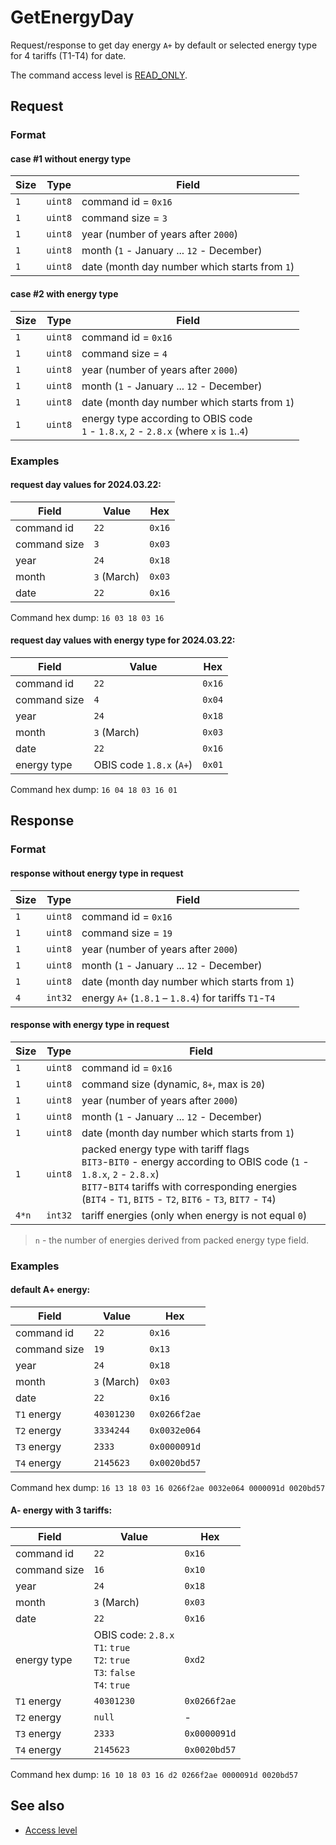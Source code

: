 # GetEnergyDay

Request/response to get day energy `A+` by default or selected energy type for 4 tariffs (T1-T4) for date.

The command access level is [READ_ONLY](../basics.md#command-access-level).


## Request

### Format

#### case #1 without energy type

| Size | Type    | Field                                         |
| ---- | ------- | --------------------------------------------- |
| `1`  | `uint8` | command id = `0x16`                           |
| `1`  | `uint8` | command size = `3`                            |
| `1`  | `uint8` | year (number of years after `2000`)           |
| `1`  | `uint8` | month (`1` - January ... `12` - December)     |
| `1`  | `uint8` | date (month day number which starts from `1`) |

#### case #2 with energy type

| Size | Type    | Field                                                                                         |
| ---- | ------- | --------------------------------------------------------------------------------------------- |
| `1`  | `uint8` | command id = `0x16`                                                                           |
| `1`  | `uint8` | command size = `4`                                                                            |
| `1`  | `uint8` | year (number of years after `2000`)                                                           |
| `1`  | `uint8` | month (`1` - January ... `12` - December)                                                     |
| `1`  | `uint8` | date (month day number which starts from `1`)                                                 |
| `1`  | `uint8` | energy type according to OBIS code <br/> `1` - `1.8.x`, `2` - `2.8.x` (where `x` is `1`..`4`) |

### Examples

#### request day values for 2024.03.22:

| Field        | Value       | Hex    |
| ------------ | ----------- | ------ |
| command id   | `22`        | `0x16` |
| command size | `3`         | `0x03` |
| year         | `24`        | `0x18` |
| month        | `3` (March) | `0x03` |
| date         | `22`        | `0x16` |

Command hex dump: `16 03 18 03 16`

#### request day values with energy type for 2024.03.22:

| Field        | Value                    | Hex    |
| ------------ | ------------------------ | ------ |
| command id   | `22`                     | `0x16` |
| command size | `4`                      | `0x04` |
| year         | `24`                     | `0x18` |
| month        | `3` (March)              | `0x03` |
| date         | `22`                     | `0x16` |
| energy type  | OBIS code `1.8.x` (`A+`) | `0x01` |

Command hex dump: `16 04 18 03 16 01`


## Response

### Format

#### response without energy type in request

| Size | Type    | Field                                                 |
| ---- | ------- | ----------------------------------------------------- |
| `1`  | `uint8` | command id = `0x16`                                   |
| `1`  | `uint8` | command size = `19`                                   |
| `1`  | `uint8` | year (number of years after `2000`)                   |
| `1`  | `uint8` | month (`1` - January ... `12` - December)             |
| `1`  | `uint8` | date (month day number which starts from `1`)         |
| `4`  | `int32` | energy `A+` (`1.8.1` – `1.8.4`) for tariffs `T1`-`T4` |

#### response with energy type in request

| Size  | Type    | Field                                                                                                                                                                                                                                        |
| ----- | ------- | -------------------------------------------------------------------------------------------------------------------------------------------------------------------------------------------------------------------------------------------- |
| `1`   | `uint8` | command id = `0x16`                                                                                                                                                                                                                          |
| `1`   | `uint8` | command size (dynamic, `8+`, max is `20`)                                                                                                                                                                                                    |
| `1`   | `uint8` | year (number of years after `2000`)                                                                                                                                                                                                          |
| `1`   | `uint8` | month (`1` - January ... `12` - December)                                                                                                                                                                                                    |
| `1`   | `uint8` | date (month day number which starts from `1`)                                                                                                                                                                                                |
| `1`   | `uint8` | packed energy type with tariff flags <br/> `BIT3`-`BIT0` - energy according to OBIS code (`1` - `1.8.x`, `2` - `2.8.x`) <br/> `BIT7`-`BIT4` tariffs with corresponding energies (`BIT4` - `T1`, `BIT5` - `T2`, `BIT6` - `T3`, `BIT7` - `T4`) |
| `4*n` | `int32` | tariff energies (only when energy is not equal `0`)                                                                                                                                                                                          |

> `n` - the number of energies derived from packed energy type field.

### Examples

#### default A+ energy:

| Field        | Value       | Hex          |
| ------------ | ----------- | ------------ |
| command id   | `22`        | `0x16`       |
| command size | `19`        | `0x13`       |
| year         | `24`        | `0x18`       |
| month        | `3` (March) | `0x03`       |
| date         | `22`        | `0x16`       |
| `T1` energy  | `40301230`  | `0x0266f2ae` |
| `T2` energy  | `3334244`   | `0x0032e064` |
| `T3` energy  | `2333`      | `0x0000091d` |
| `T4` energy  | `2145623`   | `0x0020bd57` |

Command hex dump: `16 13 18 03 16 0266f2ae 0032e064 0000091d 0020bd57`

#### A- energy with 3 tariffs:

| Field        | Value                                                                               | Hex          |
| ------------ | ----------------------------------------------------------------------------------- | ------------ |
| command id   | `22`                                                                                | `0x16`       |
| command size | `16`                                                                                | `0x10`       |
| year         | `24`                                                                                | `0x18`       |
| month        | `3` (March)                                                                         | `0x03`       |
| date         | `22`                                                                                | `0x16`       |
| energy type  | OBIS code: `2.8.x`<br>`T1`: `true`<br>`T2`: `true`<br>`T3`: `false`<br>`T4`: `true` | `0xd2`       |
| `T1` energy  | `40301230`                                                                          | `0x0266f2ae` |
| `T2` energy  | `null`                                                                              | -            |
| `T3` energy  | `2333`                                                                              | `0x0000091d` |
| `T4` energy  | `2145623`                                                                           | `0x0020bd57` |

Command hex dump: `16 10 18 03 16 d2 0266f2ae 0000091d 0020bd57`


## See also

* [Access level](../basics.md#command-access-level)
